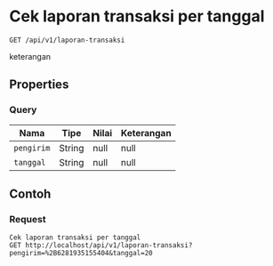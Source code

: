 # Cek laporan transaksi per tanggal
```http
GET /api/v1/laporan-transaksi
```
keterangan
## Properties
### Query
Nama | Tipe | Nilai | Keterangan
--- | --- | --- | ---
<code>pengirim</code> | String | null | null
<code>tanggal</code> | String | null | null

## Contoh

### Request
```http
Cek laporan transaksi per tanggal
GET http://localhost/api/v1/laporan-transaksi?pengirim=%2B6281935155404&tanggal=20
```
